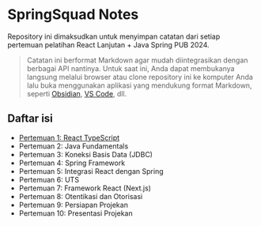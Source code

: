 # SpringSquad Notes
Repository ini dimaksudkan untuk menyimpan catatan dari setiap pertemuan pelatihan React Lanjutan + Java Spring PUB 2024.

> Catatan ini berformat Markdown agar mudah diintegrasikan dengan berbagai API nantinya. Untuk saat ini, Anda dapat membukanya langsung melalui browser atau clone repository ini ke komputer Anda lalu buka menggunakan aplikasi yang mendukung format Markdown, seperti [Obsidian](https://obsidian.md/), [VS Code](https://code.visualstudio.com/), dll.
## Daftar isi
- [Pertemuan 1: React TypeScript](week-1)
- Pertemuan 2: Java Fundamentals
- Pertemuan 3: Koneksi Basis Data (JDBC)
- Pertemuan 4: Spring Framework
- Pertemuan 5: Integrasi React dengan Spring
- Pertemuan 6: UTS
- Pertemuan 7: Framework React (Next.js)
- Pertemuan 8: Otentikasi dan Otorisasi
- Pertemuan 9: Persiapan Projekan
- Pertemuan 10: Presentasi Projekan